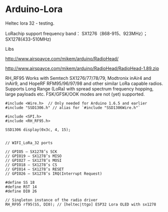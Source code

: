 # Arduino-Lora
Heltec lora 32 - testing.

LoRachip support frequency band：  SX1276（868-915、923MHz）；SX1278(433-510MHz)



Libs

http://www.airspayce.com/mikem/arduino/RadioHead/

http://www.airspayce.com/mikem/arduino/RadioHead/RadioHead-1.89.zip

RH_RF95 Works with Semtech SX1276/77/78/79, Modtronix inAir4 and inAir9, and HopeRF RFM95/96/97/98 and other similar LoRa capable radios. Supports Long Range (LoRa) with spread spectrum frequency hopping, large payloads etc. FSK/GFSK/OOK modes are not (yet) supported.

```
#include <Wire.h>  // Only needed for Arduino 1.6.5 and earlier
#include "SSD1306.h" // alias for `#include "SSD1306Wire.h"`

#include <SPI.h>
#include <RH_RF95.h>

SSD1306 display(0x3c, 4, 15);


// WIFI_LoRa_32 ports

// GPIO5 — SX1278’s SCK
// GPIO19 — SX1278’s MISO
// GPIO27 — SX1278’s MOSI
// GPIO18 — SX1278’s CS
// GPIO14 — SX1278’s RESET
// GPIO26 — SX1278’s IRQ(Interrupt Request)

#define SS 18
#define RST 14
#define DI0 26

// Singleton instance of the radio driver
RH_RF95 rf95(SS, DI0); // [heltec|ttgo] ESP32 Lora OLED with sx1278
```


